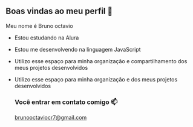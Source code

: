 ## Boas vindas ao meu perfil 💙

Meu nome é Bruno octavio
- Estou estudando na Alura
- Estou me desenvolvendo na linguagem JavaScript
- Utilizo esse espaço para minha organização e compartilhamento dos meus projetos desenvolvidos
- Utilizo esse espaço para minha organização e dos meus projetos desenvolvidos

  ### Você entrar em contato comigo 📫

  brunooctaviocr7@gmail.com
